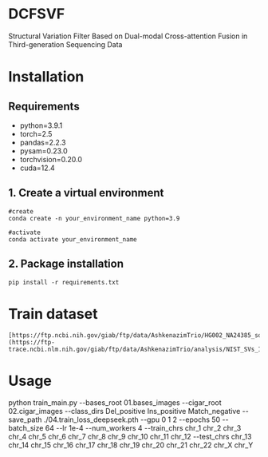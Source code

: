 # DCFSVF
Structural Variation Filter Based on Dual-modal Cross-attention Fusion in Third-generation Sequencing Data

# Installation

## Requirements
- python=3.9.1
- torch=2.5
- pandas=2.2.3
- pysam=0.23.0
- torchvision=0.20.0
- cuda=12.4

## 1. Create a virtual environment

```
#create
conda create -n your_environment_name python=3.9

#activate
conda activate your_environment_name
```

## 2. Package installation

```
pip install -r requirements.txt
```

# Train dataset

```
[https://ftp.ncbi.nih.gov/giab/ftp/data/AshkenazimTrio/HG002_NA24385_son/PacBio_MtSinai_NIST/Baylor_NGMLR_bam_GRCh37/HG002_PB_70x_RG_HP10XtrioRTG.bam](https://ftp-trace.ncbi.nlm.nih.gov/giab/ftp/data/AshkenazimTrio/analysis/NIST_SVs_Integration_v0.6/HG002_SVs_Tier1_v0.6.vcf.gz.)
```

# Usage

python train_main.py --bases_root 01.bases_images --cigar_root 02.cigar_images --class_dirs Del_positive Ins_positive Match_negative  --save_path ./04.train_loss_deepseek.pth --gpu 0 1 2 --epochs 50 --batch_size 64 --lr 1e-4 --num_workers 4 --train_chrs chr_1 chr_2 chr_3 chr_4 chr_5 chr_6 chr_7 chr_8 chr_9 chr_10 chr_11 chr_12 --test_chrs chr_13 chr_14 chr_15 chr_16 chr_17 chr_18 chr_19 chr_20 chr_21 chr_22 chr_X chr_Y
